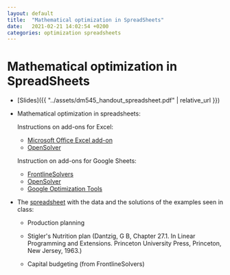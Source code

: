 ```yaml
---
layout: default
title:  "Mathematical optimization in SpreadSheets"
date:   2021-02-21 14:02:54 +0200
categories: optimization spreadsheets
---
```


# Mathematical optimization in SpreadSheets



- [Slides]({{ "../assets/dm545_handout_spreadsheet.pdf" | relative_url }})

- Mathematical optimization in spreadsheets:

	Instructions on add-ons for Excel:

	- [Microsoft Office Excel add-on](https://support.office.com/en-gb/article/Load-the-Solver-Add-in-in-Excel-612926fc-d53b-46b4-872c-e24772f078ca?ui=en-US&rs=en-GB&ad=GB)
	- [OpenSolver](https://opensolver.org/)


	Instruction on add-ons for Google Sheets:


	- [FrontlineSolvers](https://workspace.google.com/marketplace/app/solver/539454054595)
	- [OpenSolver](https://opensolver.org/opensolver-for-google-sheets/)
	- [Google Optimization Tools](https://developers.google.com/optimization/lp/lp)

- The
[spreadsheet](https://docs.google.com/spreadsheets/d/1yWCM0e-qjshjL0IHv8KbbM2csX-Lvi-Wl3nM707f6ac/edit?usp=sharing)
with the data and the solutions of the examples seen in class:

	- Production planning

	- Stigler's Nutrition plan (Dantzig, G B, Chapter 27.1. In Linear Programming and Extensions.
Princeton University Press, Princeton, New Jersey, 1963.)

	- Capital budgeting (from FrontlineSolvers)

<!-- https://www.solver.com/optimization-solutions-corporate-finance-examples -->




